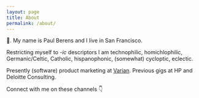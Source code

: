 ```yaml
---
layout: page
title: About
permalink: /about/
---
```

&#128075;. My name is Paul Berens and I live in San Francisco.

Restricting myself to *-ic* descriptors I am technophilic, homichlophilic, Germanic/Celtic, Catholic, hispanophonic, (somewhat) cycloptic, eclectic.

Presently (software) product marketing at <a href="https://www.varian.com/" target="_blank">Varian</a>. Previous gigs at HP and Deloitte Consulting.

Connect with me on these channels &#128071;

<a style="text-decoration:none" href="https://twitter.com/berensp" target="_blank"><i class="fab fa-twitter"></i></a>
<a href="https://keybase.io/berens" target="_blank"><i class="fab fa-keybase"></i></a>
<a href="https://angel.co/berens" target="_blank"><i class="fab fa-angellist"></i></a>
<a href="https://t.me/berensp" target="_blank"><i class="fab fa-telegram-plane"></i></a>
<a href="https://www.linkedin.com/in/berensp/" target="_blank"><i class="fab fa-linkedin-in"></i></a>
<a href="https://mastodon.social/@berens" target="_blank"><i class="fab fa-mastodon"></i></a>
